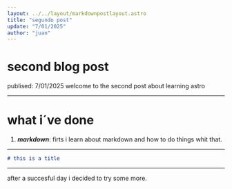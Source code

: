 ```yaml
---
layout: ../../layout/markdownpostlayout.astro
title: "segundo post"
update: "7/01/2025"
author: "juan"
---
```

# second blog post

publised: 7/01/2025
welcome to the second post about learning astro
___

# what i´ve done

1. ***markdown***: firts i learn about markdown and how to do things whit that.
___
```markdown
# this is a title
```
___
after a succesful day i decided to try some more.
